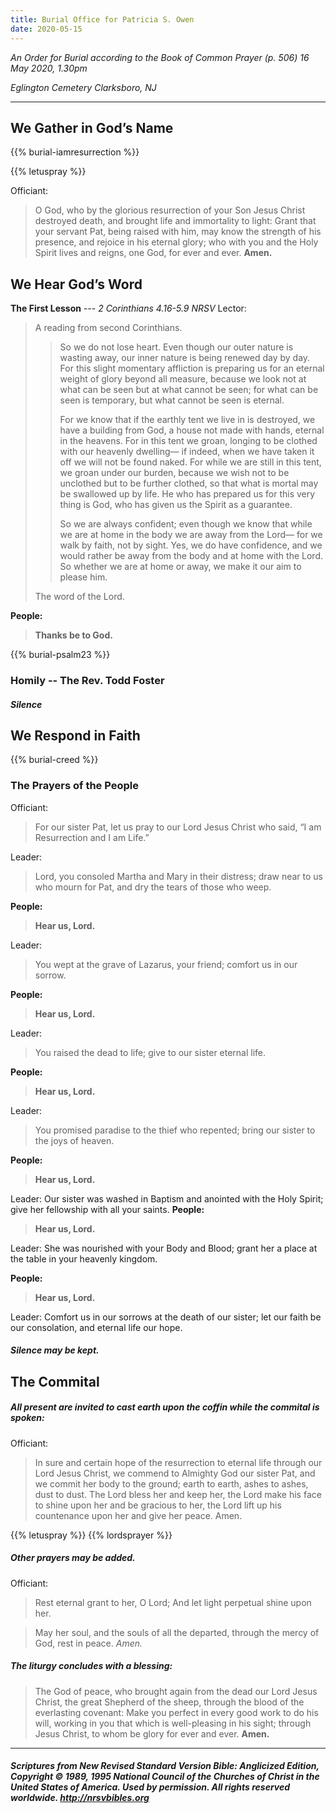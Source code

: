 ```yaml
---
title: Burial Office for Patricia S. Owen
date: 2020-05-15
---
```

_An Order for Burial_
_according to the Book of Common Prayer (p. 506)
16 May 2020, 1.30pm_

_Eglington Cemetery
Clarksboro, NJ_

------------

## We Gather in God’s Name
{{% burial-iamresurrection %}}

{{% letuspray %}}

Officiant:
> O God, who by the glorious resurrection of your Son Jesus Christ destroyed death, and brought life and immortality to light: Grant that your servant Pat, being raised with him, may know the strength of his presence, and rejoice in his eternal glory; who with you and the Holy Spirit lives and reigns, one God, for ever and ever. **Amen.**

## We Hear God’s Word
**The First Lesson**	--- _2 Corinthians 4.16-5.9 NRSV_
Lector:
> A reading from second Corinthians.
>
>> So we do not lose heart. Even though our outer nature is wasting away, our inner nature is being renewed day by day. For this slight momentary affliction is preparing us for an eternal weight of glory beyond all measure, because we look not at what can be seen but at what cannot be seen; for what can be seen is temporary, but what cannot be seen is eternal.
>>
>> For we know that if the earthly tent we live in is destroyed, we have a building from God, a house not made with hands, eternal in the heavens. For in this tent we groan, longing to be clothed with our heavenly dwelling— if indeed, when we have taken it off we will not be found naked. For while we are still in this tent, we groan under our burden, because we wish not to be unclothed but to be further clothed, so that what is mortal may be swallowed up by life. He who has prepared us for this very thing is God, who has given us the Spirit as a guarantee.
>>
>> So we are always confident; even though we know that while we are at home in the body we are away from the Lord— for we walk by faith, not by sight. Yes, we do have confidence, and we would rather be away from the body and at home with the Lord. So whether we are at home or away, we make it our aim to please him.
>
> The word of the Lord.

**People:**
> **Thanks be to God.**

{{% burial-psalm23 %}}

### Homily -- The Rev. Todd Foster
##### Silence

## We Respond in Faith
{{% burial-creed %}}

### The Prayers of the People
Officiant:
> For our sister Pat, let us pray to our Lord Jesus Christ who said, “I am Resurrection and I am Life.”

Leader:
> Lord, you consoled Martha and Mary in their distress; draw near to us who mourn for Pat, and dry the tears of those who weep.

**People:**
> **Hear us, Lord.**

Leader:
> You wept at the grave of Lazarus, your friend; comfort us in our sorrow.

**People:**
> **Hear us, Lord.**

Leader:
> You raised the dead to life; give to our sister eternal life.

**People:**
> **Hear us, Lord.**

Leader:
> You promised paradise to the thief who repented; bring our sister to the joys of heaven.

**People:**
> **Hear us, Lord.**

Leader:
Our sister was washed in Baptism and anointed with the Holy Spirit; give her fellowship with all your saints.
**People:**
> **Hear us, Lord.**

Leader:
She was nourished with your Body and Blood; grant her a place at the table in your heavenly kingdom.

**People:**
> **Hear us, Lord.**

Leader:
Comfort us in our sorrows at the death of our sister; let our faith be our consolation, and eternal life our hope.

##### Silence may be kept.

## The Commital
##### All present are invited to cast earth upon the coffin while the commital is spoken:

Officiant:
> In sure and certain hope of the resurrection to eternal life through our Lord Jesus Christ, we commend to Almighty God our sister Pat, and we commit her body to the ground; earth to earth, ashes to ashes, dust to dust. The Lord bless her and keep her, the Lord make his face to shine upon her and be gracious to her, the Lord lift up his countenance upon her and give her peace. Amen.

{{% letuspray %}}
{{% lordsprayer %}}

##### Other prayers may be added.

Officiant:
> Rest eternal grant to her, O Lord;
And let light perpetual shine upon her.

> May her soul, and the souls of all the departed,
through the mercy of God, rest in peace. *Amen.*

##### The liturgy concludes with a blessing:
> The God of peace, who brought again from the dead our Lord Jesus Christ, the great Shepherd of the sheep, through the blood of the everlasting covenant: Make you perfect in every good work to do his will, working in you that which is well-pleasing in his sight; through Jesus Christ, to whom be glory for ever and ever. **Amen.**


--------------

##### Scriptures from New Revised Standard Version Bible: Anglicized Edition, Copyright © 1989, 1995 National Council of the Churches of Christ in the United States of America. Used by permission. All rights reserved worldwide. http://nrsvbibles.org

